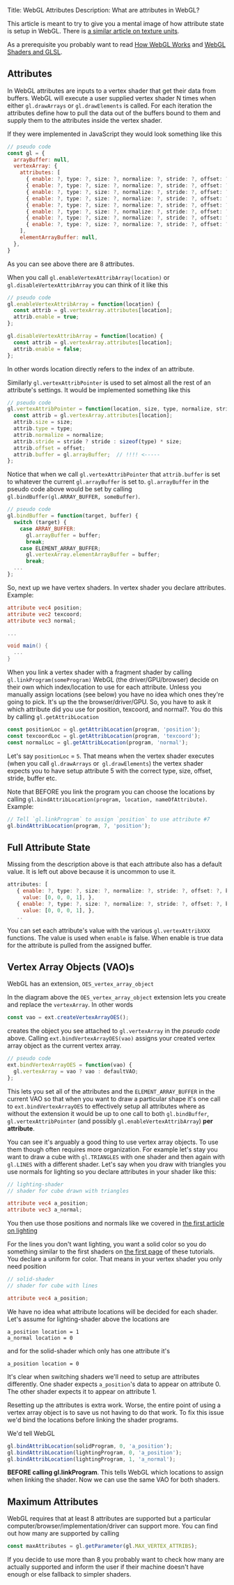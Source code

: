 Title: WebGL Attributes
Description: What are attributes in WebGL?

This article is meant to try to give you a mental image
of how attribute state is setup in WebGL. There is [a similar article on texture units](webgl-texture-units.html).

As a prerequisite you probably want to read [How WebGL Works](webgl-how-it-works)
and [WebGL Shaders and GLSL](https://webglfundamentals.org/webgl/lessons/webgl-shaders-and-glsl.html). 

## Attributes

In WebGL attributes are inputs to a vertex shader that get their data from buffers.
WebGL will execute a user supplied vertex shader N times when either `gl.drawArrays` or `gl.drawElements` is called. 
For each iteration the attributes define how to pull the data out of the buffers bound to them 
and supply them to the attributes inside the vertex shader.

If they were implemented in JavaScript they would look something like this

```js
// pseudo code
const gl = {
  arrayBuffer: null,
  vertexArray: {
    attributes: [
      { enable: ?, type: ?, size: ?, normalize: ?, stride: ?, offset: ?, buffer: ? },
      { enable: ?, type: ?, size: ?, normalize: ?, stride: ?, offset: ?, buffer: ? },
      { enable: ?, type: ?, size: ?, normalize: ?, stride: ?, offset: ?, buffer: ? },
      { enable: ?, type: ?, size: ?, normalize: ?, stride: ?, offset: ?, buffer: ? },
      { enable: ?, type: ?, size: ?, normalize: ?, stride: ?, offset: ?, buffer: ? },
      { enable: ?, type: ?, size: ?, normalize: ?, stride: ?, offset: ?, buffer: ? },
      { enable: ?, type: ?, size: ?, normalize: ?, stride: ?, offset: ?, buffer: ? },
      { enable: ?, type: ?, size: ?, normalize: ?, stride: ?, offset: ?, buffer: ? },
    ],
    elementArrayBuffer: null,
  },
}
```

As you can see above there are 8 attributes.

When you call `gl.enableVertexAttribArray(location)` or `gl.disableVertexAttribArray` you can think of it like this

```js
// pseudo code
gl.enableVertexAttribArray = function(location) {
  const attrib = gl.vertexArray.attributes[location];
  attrib.enable = true;
};

gl.disableVertexAttribArray = function(location) {
  const attrib = gl.vertexArray.attributes[location];
  attrib.enable = false;
};
```

In other words location directly refers to the index of an attribute.

Similarly `gl.vertexAttribPointer` is used to set almost all the rest
of an attribute's settings. It would be implemented something like this

```js
// pseudo code
gl.vertexAttribPointer = function(location, size, type, normalize, stride, offset) {
  const attrib = gl.vertexArray.attributes[location];
  attrib.size = size;
  attrib.type = type;
  attrib.normalize = normalize;
  attrib.stride = stride ? stride : sizeof(type) * size;
  attrib.offset = offset;
  attrib.buffer = gl.arrayBuffer;  // !!!! <-----
};
```

Notice that when we call `gl.vertexAttribPointer` that `attrib.buffer` 
is set to whatever the current `gl.arrayBuffer` is set to. 
`gl.arrayBuffer` in the pseudo code above would be set by 
calling `gl.bindBuffer(gl.ARRAY_BUFFER, someBuffer)`.

```js
// pseudo code
gl.bindBuffer = function(target, buffer) {
  switch (target) {
    case ARRAY_BUFFER:
      gl.arrayBuffer = buffer;
      break;
    case ELEMENT_ARRAY_BUFFER;
      gl.vertexArray.elementArrayBuffer = buffer;
      break;
  ...
};
```

So, next up we have vertex shaders. In vertex shader you declare attributes. Example:

```glsl
attribute vec4 position;
attribute vec2 texcoord;
attribute vec3 normal;

...

void main() {
  ...
}
```

When you link a vertex shader with a fragment shader by calling
`gl.linkProgram(someProgram)` WebGL (the driver/GPU/browser) decide on their own
which index/location to use for each attribute. Unless you manually assign
locations (see below) you have no idea which ones they're going to pick. It's up
the the browser/driver/GPU. So, you have to ask it which attribute did you use
for position, texcoord, and normal?. You do this by calling
`gl.getAttribLocation`

```js
const positionLoc = gl.getAttribLocation(program, 'position');
const texcoordLoc = gl.getAttribLocation(program, 'texcoord');
const normalLoc = gl.getAttribLocation(program, 'normal');
```

Let's say `positionLoc` = `5`. That means when the vertex shader executes (when
you call `gl.drawArrays` or` gl.drawElements`) the vertex shader expects you to
have setup attribute 5 with the correct type, size, offset, stride, buffer etc.

Note that BEFORE you link the program you can choose the locations by calling
`gl.bindAttribLocation(program, location, nameOfAttribute)`. Example:

```js
// Tell `gl.linkProgram` to assign `position` to use attribute #7
gl.bindAttribLocation(program, 7, 'position');
```

## Full Attribute State

Missing from the description above is that each attribute also has a default
value. It is left out above because it is uncommon to use it.

```js
attributes: [
   { enable: ?, type: ?, size: ?, normalize: ?, stride: ?, offset: ?, buffer: ?,
     value: [0, 0, 0, 1], },
   { enable: ?, type: ?, size: ?, normalize: ?, stride: ?, offset: ?, buffer: ?,
     value: [0, 0, 0, 1], },
   ..
```
You can set each attribute's value with the various `gl.vertexAttribXXX`
functions. The value is used when `enable` is false. When enable is true data for
the attribute is pulled from the assigned buffer.

## Vertex Array Objects (VAO)s

WebGL has an extension, `OES_vertex_array_object`

In the diagram above the `OES_vertex_array_object` extension lets you create and
replace the `vertexArray`. In other words

```js
const vao = ext.createVertexArrayOES();
```

creates the object you see attached to `gl.vertexArray` in the *pseudo code*
above. Calling `ext.bindVertexArrayOES(vao)` assigns your created vertex array
object as the current vertex array.

```js
// pseudo code
ext.bindVertexArrayOES = function(vao) {
  gl.vertexArray = vao ? vao : defaultVAO;
};
```

This lets you set all of the attributes and the `ELEMENT_ARRAY_BUFFER` in the
current VAO so that when you want to draw a particular shape it's one call to
`ext.bindVertexArrayOES` to effectively setup
all attributes where as without the extension it would be up to one call to both
`gl.bindBuffer`, `gl.vertexAttribPointer` (and possibly
`gl.enableVertexAttribArray`) **per attribute**.

You can see it's arguably a good thing to use vertex array objects. 
To use them though often requires more organization. For example let's stay you want to 
draw a cube with `gl.TRIANGLES` with one shader and then again with `gl.LINES`
with a different shader. Let's say when you draw with triangles you use
normals for lighting so you declare attributes in your shader like this:

```glsl
// lighting-shader
// shader for cube drawn with triangles

attribute vec4 a_position;
attribute vec3 a_normal;
```

You then use those positions and normals like we covered in 
[the first article on lighting](webgl-3d-lighting-directional.html)

For the lines you don't want lighting, you want a solid color so you
do something similar to the first shaders on [the first page](webgl-fundamentals.html) of these
tutorials. You declare a uniform for color. That means in your
vertex shader you only need position

```glsl
// solid-shader
// shader for cube with lines

attribute vec4 a_position;
```

We have no idea what attribute locations will be decided for each shader.
Let's assume for lighting-shader above the locations are

```
a_position location = 1
a_normal location = 0
```

and for the solid-shader which only has one attribute it's

```
a_position location = 0
```

It's clear when switching shaders we'll need to setup are attributes differently.
One shader expects `a_position`'s data to appear on attribute 0. The other shader
expects it to appear on attribute 1.

Resetting up the attributes is extra work. Worse, the entire point of using a
vertex array object is to save us not having to do that work. To fix this issue
we'd bind the locations before linking the shader programs. 

We'd tell WebGL

```js
gl.bindAttribLocation(solidProgram, 0, 'a_position');
gl.bindAttribLocation(lightingProgram, 0, 'a_position');
gl.bindAttribLocation(lightingProgram, 1, 'a_normal');
```

**BEFORE calling gl.linkProgram**. This tells WebGL which locations to assign when linking the shader.
Now we can use the same VAO for both shaders. 

## Maximum Attributes

WebGL requires that at least 8 attributes are supported but a particular
computer/browser/implementation/driver can support more. You can find out
how many are supported by calling

```js
const maxAttributes = gl.getParameter(gl.MAX_VERTEX_ATTRIBS);
```

If you decide to use more than 8 you probably want to check how
many are actually supported and inform the user if their
machine doesn't have enough or else fallback to simpler shaders.
